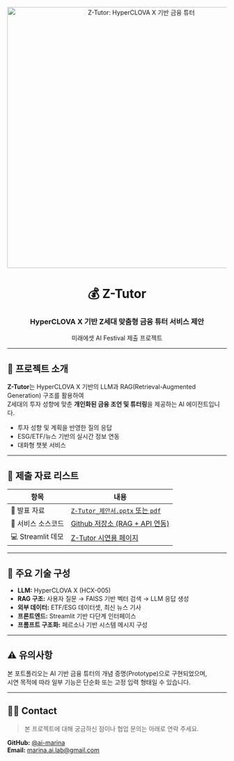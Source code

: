 <p align="center">
  <img src="Z-Tutor-Intro.png" alt="Z-Tutor: HyperCLOVA X 기반 금융 튜터" width="600"/>
</p>

<h1 align="center">💰 Z-Tutor</h1>
<h3 align="center">HyperCLOVA X 기반 Z세대 맞춤형 금융 튜터 서비스 제안</h3>
<p align="center">
  미래에셋 AI Festival 제출 프로젝트
</p>

---

## 📌 프로젝트 소개

**Z-Tutor**는 HyperCLOVA X 기반의 LLM과 RAG(Retrieval-Augmented Generation) 구조를 활용하여  
Z세대의 투자 성향에 맞춘 **개인화된 금융 조언 및 튜터링**을 제공하는 AI 에이전트입니다.

- 투자 성향 및 계획을 반영한 질의 응답
- ESG/ETF/뉴스 기반의 실시간 정보 연동
- 대화형 챗봇 서비스

---

## 🧾 제출 자료 리스트

| 항목 | 내용 |
|------|------|
| 📝 발표 자료 | [`Z-Tutor_제안서.pptx` 또는 `pdf`](./Z-Tutor_제안서.pdf) |
| 🔧 서비스 소스코드 | [Github 저장소 (RAG + API 연동)](https://github.com/ai-marina/z-tutor) |
| 💻 Streamlit 데모 | [Z-Tutor 시연용 페이지](https://z-tutor.streamlit.app/) |

---

## 🧠 주요 기술 구성

- **LLM:** HyperCLOVA X (HCX-005)
- **RAG 구조:** 사용자 질문 → FAISS 기반 벡터 검색 → LLM 응답 생성
- **외부 데이터:** ETF/ESG 데이터셋, 최신 뉴스 기사
- **프론트엔드:** Streamlit 기반 다단계 인터페이스
- **프롬프트 구조화:** 페르소나 기반 시스템 메시지 구성

---

## ⚠️ 유의사항

본 포트폴리오는 AI 기반 금융 튜터의 개념 증명(Prototype)으로 구현되었으며,  
시연 목적에 따라 일부 기능은 단순화 또는 고정 입력 형태일 수 있습니다.

---

## 🧑‍💻 Contact

> 본 프로젝트에 대해 궁금하신 점이나 협업 문의는 아래로 연락 주세요.

**GitHub:** [@ai-marina](https://github.com/ai-marina)  
**Email:** marina.ai.lab@gmail.com

